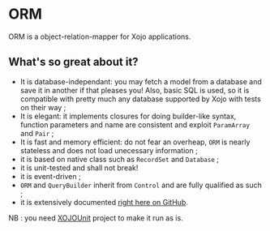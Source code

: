 ORM
===
ORM is a object-relation-mapper for Xojo applications.

What's so great about it?
-------------------------
* It is database-independant: you may fetch a model from a database and save it 
in another if that pleases you! Also, basic SQL is used, so it is compatible 
with pretty much any database supported by Xojo with tests on their way ;
* It is elegant: it implements closures for doing builder-like syntax, function 
parameters and name are consistent and exploit `ParamArray` and `Pair` ;
* It is fast and memory efficient: do not fear an overheap, `ORM` is nearly 
stateless and does not load unecessary information ;
* it is based on native class such as `RecordSet` and `Database` ;
* it is unit-tested and shall not break! 
* it is event-driven ;
* `ORM` and `QueryBuilder` inherit from `Control` and are fully qualified as 
such ;
* it is extensively documented 
[right here on GitHub](https://github.com/Budjhete/XojoORM/wiki).

NB : you need [XOJOUnit](https://github.com/Budjhete/xojo-unit) project to make it run as is.
